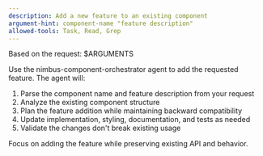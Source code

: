```yaml
---
description: Add a new feature to an existing component
argument-hint: component-name "feature description"
allowed-tools: Task, Read, Grep
---
```


Based on the request: $ARGUMENTS

Use the nimbus-component-orchestrator agent to add the requested feature. The agent will:
1. Parse the component name and feature description from your request
2. Analyze the existing component structure
3. Plan the feature addition while maintaining backward compatibility
4. Update implementation, styling, documentation, and tests as needed
5. Validate the changes don't break existing usage

Focus on adding the feature while preserving existing API and behavior.